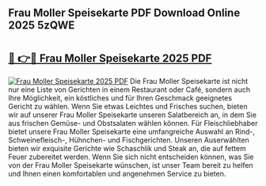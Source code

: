 ## Frau Moller Speisekarte PDF Download Online 2025 5zQWE

# <h2><a href="http://gc8z8o4.nevu.top/?p=Frau+Moller+Speisekarte">🔗 👉🔴 Frau Moller Speisekarte 2025 PDF</a></h2>

[![Frau Moller Speisekarte 2025 PDF](https://i.imgur.com/dBaPXMq.png)](http://gc8z8o4.nevu.top/?p=Frau+Moller+Speisekarte)
Die Frau Moller Speisekarte ist nicht nur eine Liste von Gerichten in einem Restaurant oder Café, sondern auch Ihre Möglichkeit, ein köstliches und für Ihren Geschmack geeignetes Gericht zu wählen. Wenn Sie etwas Leichtes und Frisches suchen, bieten wir auf unserer Frau Moller Speisekarte unseren Salatbereich an, in dem Sie aus frischen Gemüse- und Obstsalaten wählen können. Für Fleischliebhaber bietet unsere Frau Moller Speisekarte eine umfangreiche Auswahl an Rind-, Schweinefleisch-, Hühnchen- und Fischgerichten. Unseren Auserwählten bieten wir exquisite Gerichte wie Schaschlik und Steak an, die auf fettem Feuer zubereitet werden. Wenn Sie sich nicht entscheiden können, was Sie von der Frau Moller Speisekarte wünschen, ist unser Team bereit zu helfen und Ihnen einen komfortablen und angenehmen Service zu bieten.
